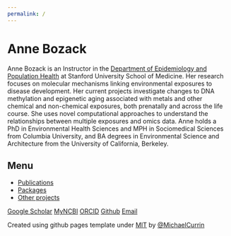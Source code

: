 ```yaml
---
permalink: /
---
```


# **Anne Bozack**

Anne Bozack is an Instructor in the [Department of Epidemiology and Population Health](https://med.stanford.edu/cardenas-lab.html) at Stanford University School of Medicine. Her research focuses on molecular mechanisms linking environmental exposures to disease development. Her current projects investigate changes to DNA methylation and epigenetic aging associated with metals and other chemical and non-chemical exposures, both prenatally and across the life course. She uses novel computational approaches to understand the relationships between multiple exposures and omics data. Anne holds a PhD in Environmental Health Sciences and MPH in Sociomedical Sciences from Columbia University, and BA degrees in Environmental Science and Architecture from the University of California, Berkeley.

## Menu

- [Publications](publications.md)
- [Packages](packages.md)
- [Other projects](other.md)



[Google Scholar](https://scholar.google.com/citations?user=kSzZe7QAAAAJ)  [MyNCBI](https://www.ncbi.nlm.nih.gov/myncbi/anne.bozack.1/bibliography/public/)  [ORCID](https://orcid.org/0000-0003-0046-5767)  [Github](https://github.com/annebozack)  [Email](mailto:abozack@stanford.edu) 


Created using github pages template under [MIT](/LICENSE) by [@MichaelCurrin](https://github.com/MichaelCurrin)


